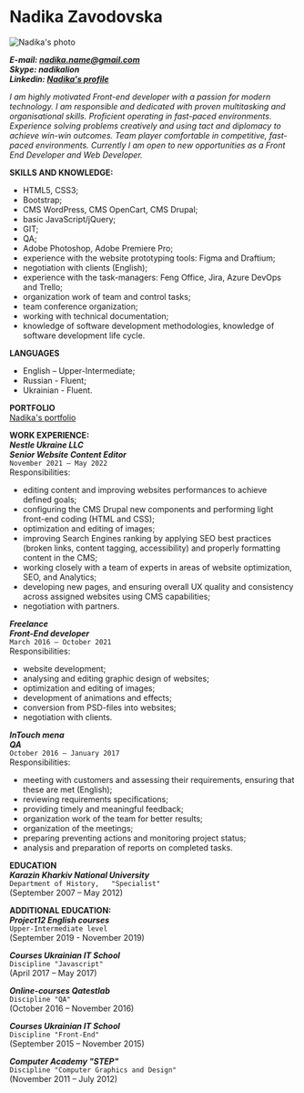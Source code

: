 # Nadika Zavodovska  

![Nadika's photo](https://mir-s3-cdn-cf.behance.net/user/115/3dd8bf78325705.592c825dd193c.jpg)

***E-mail: nadika.name@gmail.com  
Skype: nadikalion  
Linkedin: [Nadika's profile](https://www.linkedin.com/in/nadika-zavodovska)***  

*I am highly motivated Front-end developer with a passion for modern technology. I am responsible and dedicated with proven multitasking and organisational skills. Proficient operating in fast-paced environments. Experience solving problems creatively and using tact and diplomacy to achieve win-win outcomes. Team player comfortable in competitive, fast-paced environments. Currently I am open to new opportunities as a Front End Developer and Web Developer.*  

**SKILLS AND KNOWLEDGE:**   
-	HTML5, CSS3;  
-	Bootstrap;  
-	CMS WordPress, CMS OpenCart, CMS Drupal;  
-	basic JavaScript/jQuery;  
-	GIT;  
-	QA;  
-	Adobe Photoshop, Adobe Premiere Pro;  
-	experience with the website prototyping tools: Figma and Draftium;  
-	negotiation with clients (English);  
-	experience with the task-managers: Feng Office, Jira, Azure DevOps and Trello;  
-	organization work of team and control tasks;  
-	team conference organization;  
-	working with technical documentation;  
-	knowledge of software development methodologies, knowledge of software development life cycle.  

**LANGUAGES**  
-	English – Upper-Intermediate;  
-	Russian - Fluent;  
-	Ukrainian - Fluent.  

**PORTFOLIO**  
[Nadika's portfolio](http://imaginarium-webstudio.com) 

**WORK EXPERIENCE:**  
***Nestle Ukraine LLC  
Senior Website Content Editor***  
`November 2021 – May 2022`  
Responsibilities:  
-	editing content and improving websites performances to achieve defined goals;  
-	configuring the CMS Drupal new components and performing light front-end coding (HTML and CSS);  
-	optimization and editing of images;  
-	improving Search Engines ranking by applying SEO best practices (broken links, content tagging, accessibility) and properly formatting content in the CMS;  
-	working closely with a team of experts in areas of website optimization, SEO, and Analytics;  
-	developing new pages, and ensuring overall UX quality and consistency across assigned websites using CMS capabilities;  
-	negotiation with partners.  

***Freelance  
Front-End developer***  
`March 2016 – October 2021`   
Responsibilities:  
-	website development; 
-	analysing and editing graphic design of websites;  
-	optimization and editing of images;  
-	development of animations and effects;  
- conversion from PSD-files into websites;  
-	negotiation with clients.  

***InTouch mena  
QA***  
`October 2016 – January 2017`  
Responsibilities:  
-	meeting with customers and assessing their requirements, ensuring that these are met (English);  
-	reviewing requirements specifications;  
-	providing timely and meaningful feedback;  
-	organization work of the team for better results;  
-	organization of the meetings;  
-	preparing preventing actions and monitoring project status;  
-	analysis and preparation of reports on completed tasks.  

**EDUCATION**  
***Karazin Kharkiv National University***  
`Department of History,  
"Specialist"`  
(September 2007 – May 2012)  

**ADDITIONAL EDUCATION:**  
***Project12 English courses***  
`Upper-Intermediate level`  
(September 2019 - November 2019)  

***Courses Ukrainian IT School***  
`Discipline "Javascript"`  
(April 2017 – May 2017)  
 
***Online-courses Qatestlab***  
`Discipline "QA"`  
(October 2016 – November 2016)  

***Courses Ukrainian IT School***  
`Discipline "Front-End"`  
(September 2015 – November 2015)  

***Computer Academy "STEP"***  
`Discipline "Computer Graphics and Design"`  
(November 2011 – July 2012)  
